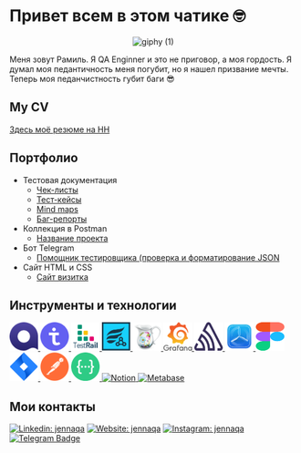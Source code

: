 # Привет всем в этом чатике 🤓

<div align="center">

![giphy (1)](https://user-images.githubusercontent.com/125150116/218581304-162f73d6-20f3-42cb-9cc0-0ec453567cea.gif)

</div>


Меня зовут Рамиль. Я QA Enginner и это не приговор, а моя гордость. Я думал моя педантичность меня погубит, но я нашел призвание мечты. Теперь моя педанчистность губит баги 😎

## My CV 
[Здесь моё резюме на HH](https://hh.ru/resume/c02c0b9aff0bb723110039ed1f564163554631)
## Портфолио 
- Тестовая документация
  -  [Чек-листы](https://ссылочку_сюда)
  -  [Тест-кейсы](https://ссылочку_сюда)
  -  [Mind maps](https://ссылочку_сюда)
  -  [Баг-репорты](https://ссылочку_сюда)
- Коллекция в Postman 
  -  [Название проекта](https://ссылочку_сюда)
- Бот Telegram
  -  [Помощник тестировщика (проверка и форматирование JSON](https://github.com/Rami-GN/tg_json_bot)
- Сайт HTML и CSS
  -  [Сайт визитка](https://github.com/Rami-GN/CV)
  
## Инструменты и технологии

<p align="left">
<a href="https://qase.io/">
<img src="https://github.com/qajenna/qajenna/blob/main/icons/Qase.io.png" alt="Qase.io" width="50" height="50" />
</a>
<a href="https://testit.software/">
<img src="https://github.com/qajenna/qajenna/blob/main/icons/TestIT.png" alt="TestIT" width="50" height="50" />
</a>
<a href="https://www.gurock.com/testrail">
<img src="https://github.com/qajenna/qajenna/blob/main/icons/TestRail.png" alt="TestRail" width="50" height="50" />
</a>
<a href="https://marketplace.atlassian.com/apps/1014681/zephyr-squad-test-management-for-jira?tab=overview&hosting=cloud">
<img src="https://github.com/qajenna/qajenna/blob/main/icons/Zephyr.png" alt="Zephyr" width="50" height="50" />
</a>
<a href="https://www.charlesproxy.com/">
<img src="https://github.com/qajenna/qajenna/blob/main/icons/Charles.png" alt="Charles" width="50" height="50" />
</a>

<a href="https://grafana.com/">
<img src="https://github.com/qajenna/qajenna/blob/main/icons/Grafana.png" alt="Grafana" width="50" height="50" />
</a>

<a href="https://sentry.io/welcome/">
<img src="https://github.com/qajenna/qajenna/blob/main/icons/Sentry.png" alt="Sentry" width="50" height="50" />
</a>


<a href="https://developer.apple.com/testflight/">
<img src="https://github.com/qajenna/qajenna/blob/main/icons/Testflight.png" alt="Testflight" width="50" height="50" />
</a> 

<a href="https://figma.com">
<img src="https://github.com/qajenna/qajenna/blob/main/icons/Figma.svg" alt="Figma" width="50" height="50" /> 
</a>

<a href="https://www.atlassian.com/software/jira">
<img src="https://github.com/qajenna/qajenna/blob/main/icons/Jira.png" alt="Jira" width="50" height="50" />
</a>
<a href="https://www.postman.com/">
<img src="https://github.com/qajenna/qajenna/blob/main/icons/Postman.png" alt="Postman" width="50" height="50" />
</a>
<a href="https://swagger.io/">
<img src="https://github.com/qajenna/qajenna/blob/main/icons/swagger.png" alt="Swagger" width="50" height="50" />
</a>


<a href="https://www.notion.so/wikis/">
<img src="https://github.com/Rami-GN/qaramil/blob/main/icon/Notion-logo.svg.png" alt="Notion" width="50" height="50" />
</a>



<a href="https://www.metabase.com/">
<img src="https://github.com/Rami-GN/qaramil/blob/main/icon/images.jpg" alt="Metabase" width="50" height="50" />
</a>

</p>

## Мои контакты

[![Linkedin: jennaqa](https://img.shields.io/badge/-LinkedIn-0e76a8?style=flat-square&logo=Linkedin&logoColor=white)](https://linkedin.com/in)
[![Website: jennaqa](https://img.shields.io/badge/Website-3b5998?style=flat-square&logo=google-chrome&logoColor=white)](https://rami-gn.github.io)
[![Instagram: jennaqa](https://img.shields.io/badge/-Instagram-e4405f?style=flat-square&logo=Instagram&logoColor=white)](https://instagram.com/4yD1k)
[![Telegram Badge](https://img.shields.io/badge/-Telegram-0088cc?style=flat-square&logo=Telegram&logoColor=white)](https://t.me/colddepo)
